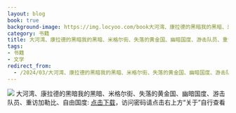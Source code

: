 ```yaml
---
layout: blog
book: true
background-image: https://img.locyoo.com/book大河湾、康拉德的黑暗我的黑暗、米格尔街、失落的黄金国、幽暗国度、游击队员、重访加勒比、自由国度.jpg
category: 书籍
title: 大河湾、康拉德的黑暗我的黑暗、米格尔街、失落的黄金国、幽暗国度、游击队员、重访加勒比、自由国度
tags:
- 书籍
- 文学
redirect_from:
  - /2024/03/大河湾、康拉德的黑暗我的黑暗、米格尔街、失落的黄金国、幽暗国度、游击队员、重访加勒比、自由国度/
---
```

![](https://img.locyoo.com/book大河湾、康拉德的黑暗我的黑暗、米格尔街、失落的黄金国、幽暗国度、游击队员、重访加勒比、自由国度.jpg)
大河湾、康拉德的黑暗我的黑暗、米格尔街、失落的黄金国、幽暗国度、游击队员、重访加勒比、自由国度: <a name = "ref1" href="https://url18.ctfile.com/f/50983618-1375542916-817461?p=3619">点击下载</a>，访问密码请点击右上方“关于”自行查看
